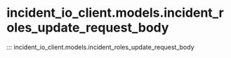 # incident_io_client.models.incident_roles_update_request_body

::: incident_io_client.models.incident_roles_update_request_body